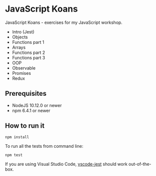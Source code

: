 JavaScript Koans
===

JavaScript Koans - exercises for my JavaScript workshop.

- Intro (Jest)
- Objects
- Functions part 1
- Arrays
- Functions part 2
- Functions part 3
- OOP
- Observable
- Promises
- Redux

Prerequisites
---

- NodeJS 10.12.0 or newer
- npm 6.4.1 or newer

How to run it
---

````
npm install
````

To run all the tests from command line:

````
npm test
````

If you are using Visual Studio Code, [vscode-jest](https://github.com/jest-community/vscode-jest) should work out-of-the-box.
